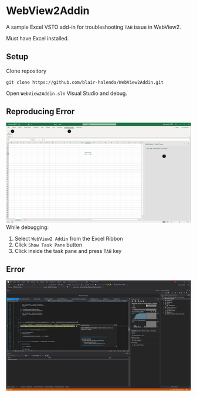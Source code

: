 # WebView2Addin
A sample Excel VSTO add-in for troubleshooting ```TAB``` issue in WebView2.

Must have Excel installed.

## Setup
Clone repository
```
git clone https://github.com/blair-halenda/WebView2Addin.git
```

Open ```WebView2Addin.sln``` Visual Studio and debug.

## Reproducing Error
![Reproducing Error](/images/WebView2.png)
While debugging:
1. Select ```WebView2 Addin``` from the Excel Ribbon
2. Click ```Show Task Pane``` button
3. Click inside the task pane and press ```TAB``` key


## Error
![Error](/images/WebViewError.png)
